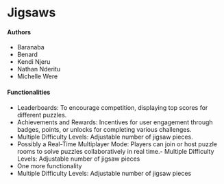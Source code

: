 # Jigsaws

#### Authors

- Baranaba
- Benard
- Kendi Njeru
- Nathan Nderitu
- Michelle Were

#### Functionalities

- Leaderboards: To encourage competition, displaying top scores for different puzzles.
- Achievements and Rewards: Incentives for user engagement through badges, points, or unlocks for completing various challenges.
- Multiple Difficulty Levels: Adjustable number of jigsaw pieces.
- Possibly a Real-Time Multiplayer Mode: Players can join or host puzzle rooms to solve puzzles collaboratively in real time.- Multiple Difficulty Levels: Adjustable number of jigsaw pieces
- One more functionality
- Multiple Difficulty Levels: Adjustable number of jigsaw pieces
